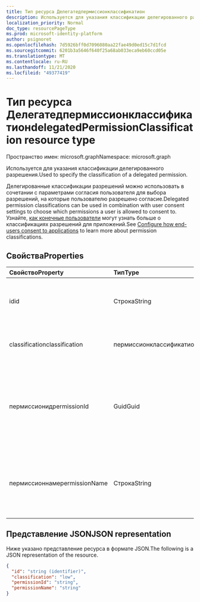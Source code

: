 ```yaml
---
title: Тип ресурса Делегатедпермиссионклассификатион
description: Используется для указания классификации делегированного разрешения.
localization_priority: Normal
doc_type: resourcePageType
ms.prod: microsoft-identity-platform
author: psignoret
ms.openlocfilehash: 7d5926bff0d7096080aa22fae49d0ed15c7d1fcd
ms.sourcegitcommit: 6201b3a5646f640f25a68ab033eca9eb60ccd05e
ms.translationtype: MT
ms.contentlocale: ru-RU
ms.lasthandoff: 11/21/2020
ms.locfileid: "49377419"
---
```

# <a name="delegatedpermissionclassification-resource-type"></a><span data-ttu-id="24da4-103">Тип ресурса Делегатедпермиссионклассификатион</span><span class="sxs-lookup"><span data-stu-id="24da4-103">delegatedPermissionClassification resource type</span></span>

<span data-ttu-id="24da4-104">Пространство имен: microsoft.graph</span><span class="sxs-lookup"><span data-stu-id="24da4-104">Namespace: microsoft.graph</span></span>

<span data-ttu-id="24da4-105">Используется для указания классификации делегированного разрешения.</span><span class="sxs-lookup"><span data-stu-id="24da4-105">Used to specify the classification of a delegated permission.</span></span>

<span data-ttu-id="24da4-106">Делегированные классификации разрешений можно использовать в сочетании с параметрами согласия пользователя для выбора разрешений, на которые пользователю разрешено согласие.</span><span class="sxs-lookup"><span data-stu-id="24da4-106">Delegated permission classifications can be used in combination with user consent settings to choose which permissions a user is allowed to consent to.</span></span> <span data-ttu-id="24da4-107">Узнайте, [как конечные пользователи](/azure/active-directory/manage-apps/configure-user-consent) могут узнать больше о классификациях разрешений для приложений.</span><span class="sxs-lookup"><span data-stu-id="24da4-107">See [Configure how end-users consent to applications](/azure/active-directory/manage-apps/configure-user-consent) to learn more about permission classifications.</span></span>

## <a name="properties"></a><span data-ttu-id="24da4-108">Свойства</span><span class="sxs-lookup"><span data-stu-id="24da4-108">Properties</span></span>

| <span data-ttu-id="24da4-109">Свойство</span><span class="sxs-lookup"><span data-stu-id="24da4-109">Property</span></span> | <span data-ttu-id="24da4-110">Тип</span><span class="sxs-lookup"><span data-stu-id="24da4-110">Type</span></span> | <span data-ttu-id="24da4-111">Описание</span><span class="sxs-lookup"><span data-stu-id="24da4-111">Description</span></span> |
|:---------------|:--------|:----------|
| <span data-ttu-id="24da4-112">id</span><span class="sxs-lookup"><span data-stu-id="24da4-112">id</span></span> | <span data-ttu-id="24da4-113">Строка</span><span class="sxs-lookup"><span data-stu-id="24da4-113">String</span></span> | <span data-ttu-id="24da4-114">Уникальный идентификатор для ключа **делегатедпермиссионклассификатион** .</span><span class="sxs-lookup"><span data-stu-id="24da4-114">A unique identifier for the **delegatedPermissionClassification** Key.</span></span> <span data-ttu-id="24da4-115">Значение null не допускается.</span><span class="sxs-lookup"><span data-stu-id="24da4-115">Not nullable.</span></span> <span data-ttu-id="24da4-116">Только для чтения.</span><span class="sxs-lookup"><span data-stu-id="24da4-116">Read-only.</span></span> |
| <span data-ttu-id="24da4-117">classification</span><span class="sxs-lookup"><span data-stu-id="24da4-117">classification</span></span> | <span data-ttu-id="24da4-118">пермиссионклассификатионтипе</span><span class="sxs-lookup"><span data-stu-id="24da4-118">permissionClassificationType</span></span> | <span data-ttu-id="24da4-119">Заданное значение классификации.</span><span class="sxs-lookup"><span data-stu-id="24da4-119">The classification value being given.</span></span> <span data-ttu-id="24da4-120">Возможные значения: `low` .</span><span class="sxs-lookup"><span data-stu-id="24da4-120">Possible value: `low`.</span></span> <span data-ttu-id="24da4-121">Не поддерживает `$filter`.</span><span class="sxs-lookup"><span data-stu-id="24da4-121">Does not support `$filter`.</span></span> |
| <span data-ttu-id="24da4-122">пермиссионид</span><span class="sxs-lookup"><span data-stu-id="24da4-122">permissionId</span></span> | <span data-ttu-id="24da4-123">Guid</span><span class="sxs-lookup"><span data-stu-id="24da4-123">Guid</span></span> | <span data-ttu-id="24da4-124">Уникальный идентификатор (**ID**) для делегированного разрешения, указанного в коллекции **oauth2PermissionScopes** объекта [servicePrincipal](servicePrincipal.md).</span><span class="sxs-lookup"><span data-stu-id="24da4-124">The unique identifier (**id**) for the delegated permission listed in the **oauth2PermissionScopes** collection of the [servicePrincipal](servicePrincipal.md).</span></span> <span data-ttu-id="24da4-125">Требуется при создании.</span><span class="sxs-lookup"><span data-stu-id="24da4-125">Required on create.</span></span> <span data-ttu-id="24da4-126">Не поддерживает `$filter`.</span><span class="sxs-lookup"><span data-stu-id="24da4-126">Does not support `$filter`.</span></span> |
| <span data-ttu-id="24da4-127">пермиссионнаме</span><span class="sxs-lookup"><span data-stu-id="24da4-127">permissionName</span></span> | <span data-ttu-id="24da4-128">Строка</span><span class="sxs-lookup"><span data-stu-id="24da4-128">String</span></span> | <span data-ttu-id="24da4-129">Значение утверждения (**value**) для делегированного разрешения, указанного в коллекции **oauth2PermissionScopes** объекта [servicePrincipal](servicePrincipal.md).</span><span class="sxs-lookup"><span data-stu-id="24da4-129">The claim value (**value**) for the delegated permission listed in the **oauth2PermissionScopes** collection of the [servicePrincipal](servicePrincipal.md).</span></span> <span data-ttu-id="24da4-130">Не поддерживает `$filter`.</span><span class="sxs-lookup"><span data-stu-id="24da4-130">Does not support `$filter`.</span></span> |

## <a name="json-representation"></a><span data-ttu-id="24da4-131">Представление JSON</span><span class="sxs-lookup"><span data-stu-id="24da4-131">JSON representation</span></span>

<span data-ttu-id="24da4-132">Ниже указано представление ресурса в формате JSON.</span><span class="sxs-lookup"><span data-stu-id="24da4-132">The following is a JSON representation of the resource.</span></span>

<!-- {
  "blockType": "resource",
  "optionalProperties": [

  ],
  "@odata.type": "microsoft.graph.delegatedPermissionClassification"
}-->

```json
{
  "id": "string (identifier)",
  "classification": "low",
  "permissionId": "string",
  "permissionName": "string"
}
```
